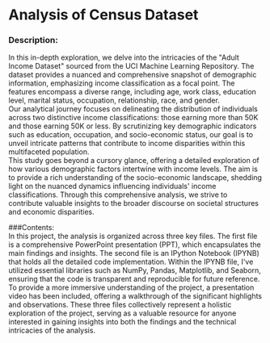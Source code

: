 # Analysis of Census Dataset  
### Description:  
In this in-depth exploration, we delve into the intricacies of the "Adult Income Dataset" sourced from the UCI Machine Learning Repository. The dataset provides a nuanced and comprehensive snapshot of demographic information, emphasizing income classification as a focal point. The features encompass a diverse range, including age, work class, education level, marital status, occupation, relationship, race, and gender.  
Our analytical journey focuses on delineating the distribution of individuals across two distinctive income classifications: those earning more than 50K and those earning 50K or less. By scrutinizing key demographic indicators such as education, occupation, and socio-economic status, our goal is to unveil intricate patterns that contribute to income disparities within this multifaceted population.  
This study goes beyond a cursory glance, offering a detailed exploration of how various demographic factors intertwine with income levels. The aim is to provide a rich understanding of the socio-economic landscape, shedding light on the nuanced dynamics influencing individuals' income classifications. Through this comprehensive analysis, we strive to contribute valuable insights to the broader discourse on societal structures and economic disparities.  

###Contents:  
In this project, the analysis is organized across three key files. The first file is a comprehensive PowerPoint presentation (PPT), which encapsulates the main findings and insights. The second file is an IPython Notebook (IPYNB) that holds all the detailed code implementation. Within the IPYNB file, I've utilized essential libraries such as NumPy, Pandas, Matplotlib, and Seaborn, ensuring that the code is transparent and reproducible for future reference.  
To provide a more immersive understanding of the project, a presentation video has been included, offering a walkthrough of the significant highlights and observations. These three files collectively represent a holistic exploration of the project, serving as a valuable resource for anyone interested in gaining insights into both the findings and the technical intricacies of the analysis.  

